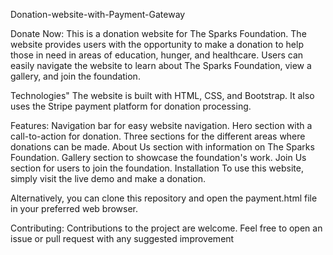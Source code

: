 Donation-website-with-Payment-Gateway


Donate Now:
This is a donation website for The Sparks Foundation. The website provides users with the opportunity to make a donation to help those in need in areas of education, hunger, and healthcare. Users can easily navigate the website to learn about The Sparks Foundation, view a gallery, and join the foundation.

Technologies"
The website is built with HTML, CSS, and Bootstrap. It also uses the Stripe payment platform for donation processing.

Features:
Navigation bar for easy website navigation.
Hero section with a call-to-action for donation.
Three sections for the different areas where donations can be made.
About Us section with information on The Sparks Foundation.
Gallery section to showcase the foundation's work.
Join Us section for users to join the foundation.
Installation
To use this website, simply visit the live demo and make a donation.

Alternatively, you can clone this repository and open the payment.html file in your preferred web browser.

Contributing:
Contributions to the project are welcome. Feel free to open an issue or pull request with any suggested improvement





